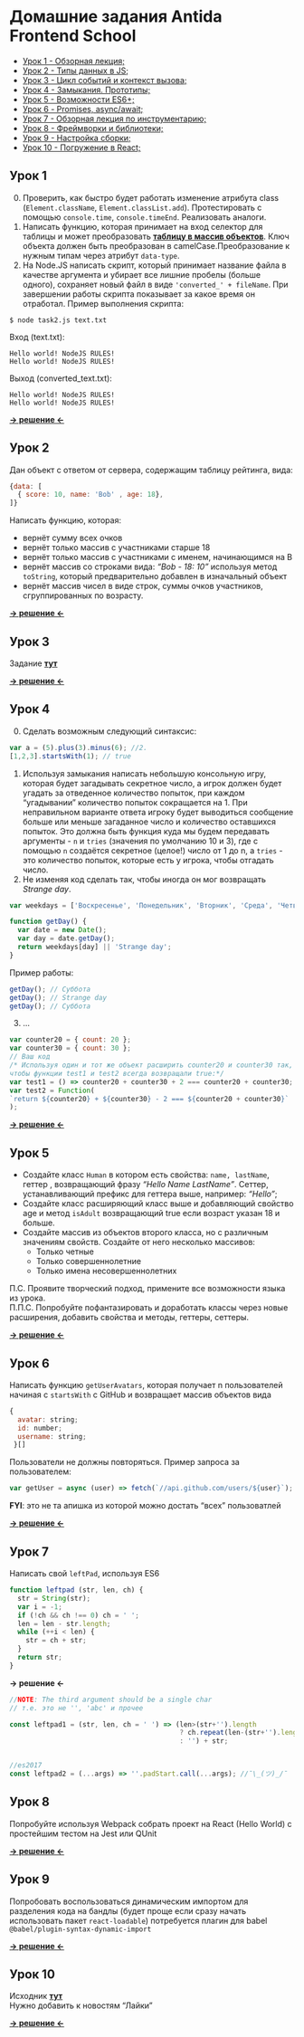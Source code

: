 # Домашние задания Antida Frontend School
* [Урок 1 - Обзорная лекция;](#урок-1)
* [Урок 2 - Типы данных в JS;](#урок-2)
* [Урок 3 - Цикл событий и контекст вызова;](#урок-3)
* [Урок 4 - Замыкания. Прототипы;](#урок-4)
* [Урок 5 - Возможности ES6+;](#урок-5)
* [Урок 6 - Promises, async/await;](#урок-6)
* [Урок 7 - Обзорная лекция по инструментарию;](#урок-7)
* [Урок 8 - Фреймворки и библиотеки;](#урок-8)
* [Урок 9 - Настройка сборки;](#урок-9)
* [Урок 10 - Погружение в React;](#урок-10)


## Урок 1

0. Проверить, как быстро будет работать изменение атрибута class (`Element.className`, `Element.classList.add`). Протестировать с помощью `console.time`, `console.timeEnd`. Реализовать аналоги.
1. Написать функцию, которая принимает на вход селектор для таблицы и может преобразовать **[таблицу в массив объектов](https://output.jsbin.com/gevudig/1/)**. Ключ объекта должен быть преобразован в camelCase.Преобразование к нужным типам через атрибут `data-type`.
2. На Node.JS написать скрипт, который принимает название файла в качестве аргумента и убирает все лишние пробелы (больше одного), сохраняет новый файл в виде `'converted_' + fileName`. При завершении работы скрипта показывает за какое время он отработал. Пример выполнения скрипта:
```
$ node task2.js text.txt
```
Вход (text.txt):
```
Hello world! NodeJS RULES!
Hello world! NodeJS RULES!
```
Выход (converted_text.txt):
```
Hello world! NodeJS RULES!
Hello world! NodeJS RULES!
```

**[→ решение ←](/lesson-1)**



## Урок 2

Дан объект с ответом от сервера, содержащим таблицу рейтинга, вида:
```javascript
{data: [
  { score: 10, name: 'Bob' , age: 18},
]}
```
Написать функцию, которая:
  * вернёт сумму всех очков
  * вернёт только массив с участниками старше 18
  * вернёт только массив с участниками с именем, начинающимся на B
  * вернёт массив со строками вида: *“Bob - 18: 10”* используя метод `toString`, который предварительно добавлен в изначальный объект
  * вернёт массив чисел в виде строк, суммы очков участников, сгруппированных по возрасту.

**[→ решение ←](/lesson-2)**



## Урок 3

Задание **[тут](https://docs.google.com/document/d/1teOurPKQMmLJi4RMWrM9FA035t4OoyVOIHLSKjsxH60/edit)**

**[→ решение ←](/lesson-3)**


## Урок 4

0. Сделать возможным следующий синтаксис:
```javascript
var a = (5).plus(3).minus(6); //2. 
[1,2,3].startsWith(1); // true
```
1. Используя замыкания написать небольшую консольную игру, которая будет загадывать секретное число, а игрок должен будет угадать за отведенное количество попыток, при каждом “угадывании” количество попыток сокращается на 1. При неправильном варианте ответа игроку будет выводиться сообщение больше или меньше загаданное число и количество оставшихся попыток. Это должна быть функция куда мы будем передавать аргументы - `n` и `tries` (значения по умолчанию 10 и 3), где с помощью `n` создаётся секретное (целое!) число от 1 до n, а `tries` - это количество попыток, которые есть у игрока, чтобы отгадать число.
2. Не изменяя код сделать так, чтобы иногда он мог возвращать *Strange day*.
```javascript
var weekdays = ['Воскресенье', 'Понедельник', 'Вторник', 'Среда', 'Четверг', 'Пятница', 'Суббота'];

function getDay() {
  var date = new Date();
  var day = date.getDay();
  return weekdays[day] || 'Strange day';
}
```
Пример работы:
```javascript
getDay(); // Суббота
getDay(); // Strange day
getDay(); // Суббота
```
3. ...
```javascript
var counter20 = { count: 20 };
var counter30 = { count: 30 };
// Ваш код
/* Используя один и тот же объект расширить counter20 и counter30 так, 
чтобы функции test1 и test2 всегда возвращали true:*/
var test1 = () => counter20 + counter30 + 2 === counter20 + counter30;
var test2 = Function(
`return ${counter20} + ${counter30} - 2 === ${counter20 + counter30}`
);
```

**[→ решение ←](/lesson-4)**



## Урок 5

  * Создайте класс `Human` в котором есть свойства: `name, lastName`, геттер , возвращающий фразу *“Hello Name LastName”*. Сеттер, устанавливающий префикс для геттера выше, например: *“Hello”*;
  * Создайте класс расширяющий класс выше и добавляющий свойство age и метод `isAdult` возвращающий true если возраст указан 18 и больше.
  * Создайте массив из объектов второго класса, но с различным значениям свойств. Создайте от него несколько массивов:
    * Только четные
    * Только совершеннолетние
    * Только имена несовершеннолетних

П.С. Проявите творческий подход, примените все возможности языка из урока.  
П.П.С. Попробуйте пофантазировать и доработать классы через новые расширения, добавить свойства и методы, геттеры, сеттеры.

**[→ решение ←](/lesson-5)**



## Урок 6

Написать функцию `getUserAvatars`, которая получает n пользователей начиная с `startsWith` с GitHub и возвращает массив объектов вида 
```javascript
{
  avatar: string;
  id: number;
  username: string;
 }[]
```
  Пользователи не должны повторяться.
  Пример запроса за пользователем:
```javascript
var getUser = async (user) => fetch(`//api.github.com/users/${user}`);
```
**FYI**: это не та апишка из которой можно достать “всех” пользоватлей

**[→ решение ←](/lesson-6)**



## Урок 7
Написать свой `leftPad`, используя ES6
```javascript
function leftpad (str, len, ch) {
  str = String(str);
  var i = -1;
  if (!ch && ch !== 0) ch = ' ';
  len = len - str.length;
  while (++i < len) {
    str = ch + str;
  }
  return str;
}
```

**→ решение ←**
```javascript
//NOTE: The third argument should be a single char
// т.е. это не '', 'abc' и прочее

const leftpad1 = (str, len, ch = ' ') => (len>(str+'').length 
                                          ? ch.repeat(len-(str+'').length) 
                                          : '') + str;


//es2017
const leftpad2 = (...args) => ''.padStart.call(...args); //¯\_(ツ)_/¯
```



## Урок 8

Попробуйте используя Webpack собрать проект на React (Hello World) с простейшим тестом на Jest или QUnit

**[→ решение ←](/lesson-8)**



## Урок 9

Попробовать воспользоваться динамическим импортом для разделения кода на бандлы (будет проще если сразу начать использовать пакет `react-loadable`) потребуется плагин для babel `@babel/plugin-syntax-dynamic-import`

**[→ решение ←](/lesson-9)**



## Урок 10

Исходник **[тут](https://github.com/loktevra/react-course-ru-v2)**  
Нужно добавить к новостям “Лайки”

**[→ решение ←](/lesson-10)**

